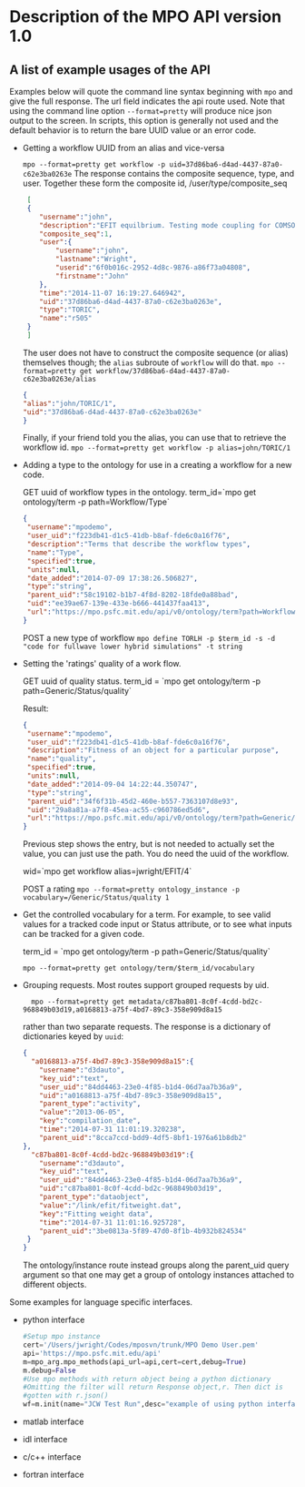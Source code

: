 # Description of the MPO API version 1.0

## A list of example usages of the API
Examples below will quote the command line
syntax beginning with `mpo` and give the full response. The url field indicates the api 
route used. Note that using the command line option `--format=pretty` will produce nice
json output to the screen. In scripts, this option is generally not used and the default 
behavior is to return the bare UUID value or an error code.

* Getting a workflow UUID from an alias and vice-versa

     `mpo --format=pretty get workflow -p uid=37d86ba6-d4ad-4437-87a0-c62e3ba0263e`
   The response contains the composite sequence, type, and
   user. Together these form the composite id, /user/type/composite_seq

    ```json
     [
     {
        "username":"john",
        "description":"EFIT equilbrium. Testing mode coupling for COMSOL.  Resolving singular behavior near edges",
        "composite_seq":1,
        "user":{
            "username":"john",
            "lastname":"Wright",
            "userid":"6f0b016c-2952-4d8c-9876-a86f73a04808",
            "firstname":"John"
        },
        "time":"2014-11-07 16:19:27.646942",
        "uid":"37d86ba6-d4ad-4437-87a0-c62e3ba0263e",
        "type":"TORIC",
        "name":"r505"
     }
     ]
    ```

    The user does not have to construct the composite sequence (or alias)
    themselves though; the `alias` subroute of `workflow` will do that.
    `mpo --format=pretty get workflow/37d86ba6-d4ad-4437-87a0-c62e3ba0263e/alias `

    ```json
    {
    "alias":"john/TORIC/1",
    "uid":"37d86ba6-d4ad-4437-87a0-c62e3ba0263e"
    }
    ```

    Finally, if your friend told you the alias, you can use that to
    retrieve the workflow id.
   `mpo --format=pretty get workflow -p alias=john/TORIC/1`

* Adding a type to the ontology for use in a creating a workflow for a new code.

    GET uuid of workflow types in the ontology.
    term_id=\`mpo get ontology/term -p path=Workflow/Type\`

    ```json
    {
     "username":"mpodemo",
     "user_uid":"f223db41-d1c5-41db-b8af-fde6c0a16f76",
     "description":"Terms that describe the workflow types",
     "name":"Type",
     "specified":true,
     "units":null,
     "date_added":"2014-07-09 17:38:26.506827",
     "type":"string",
     "parent_uid":"58c19102-b1b7-4f8d-8202-18fde0a88bad",
     "uid":"ee39ae67-139e-433e-b666-441437faa413",
     "url":"https://mpo.psfc.mit.edu/api/v0/ontology/term?path=Workflow/Type"
    }
    ```

    POST a new type of workflow
    `mpo define TORLH -p $term_id -s -d "code for fullwave lower hybrid simulations" -t string`


* Setting the 'ratings' quality of a work flow.

    GET uuid of quality status.
    term_id = \`mpo get ontology/term -p path=Generic/Status/quality\`

    Result:
    ```json
    {
     "username":"mpodemo",
     "user_uid":"f223db41-d1c5-41db-b8af-fde6c0a16f76",
     "description":"Fitness of an object for a particular purpose",
     "name":"quality",
     "specified":true,
     "units":null,
     "date_added":"2014-09-04 14:22:44.350747",
     "type":"string",
     "parent_uid":"34f6f31b-45d2-460e-b557-7363107d8e93",
     "uid":"29a8a81a-a7f8-45ea-ac55-c960786ed5d6",
     "url":"https://mpo.psfc.mit.edu/api/v0/ontology/term?path=Generic/Status/quality"
    }
    ```


    Previous step shows the entry, but is not needed to actually set
    the value, you can just use the path. You do need the uuid of the
    workflow.

     wid=\`mpo get workflow alias=jwright/EFIT/4\`

    POST a rating
     `mpo --format=pretty ontology_instance -p vocabulary=/Generic/Status/quality 1`


* Get the controlled vocabulary for a term.
  For example, to see valid values for a tracked code input or Status
  attribute, or to see what inputs can be tracked for a given code.

  
     term_id = \`mpo get ontology/term -p path=Generic/Status/quality\` 

     `mpo --format=pretty get ontology/term/$term_id/vocabulary`


* Grouping requests.
  Most routes support grouped requests by uid.

        mpo --format=pretty get metadata/c87ba801-8c0f-4cdd-bd2c-968849b03d19,a0168813-a75f-4bd7-89c3-358e909d8a15
  rather than two separate requests. The response is a dictionary of dictionaries keyed by `uuid`:


    ```json
    {
      "a0168813-a75f-4bd7-89c3-358e909d8a15":{
        "username":"d3dauto",
        "key_uid":"text",
        "user_uid":"84dd4463-23e0-4f85-b1d4-06d7aa7b36a9",
        "uid":"a0168813-a75f-4bd7-89c3-358e909d8a15",
        "parent_type":"activity",
        "value":"2013-06-05",
        "key":"compilation_date",
        "time":"2014-07-31 11:01:19.320238",
        "parent_uid":"8cca7ccd-bdd9-4df5-8bf1-1976a61b8db2"
    },
      "c87ba801-8c0f-4cdd-bd2c-968849b03d19":{
        "username":"d3dauto",
        "key_uid":"text",
        "user_uid":"84dd4463-23e0-4f85-b1d4-06d7aa7b36a9",
        "uid":"c87ba801-8c0f-4cdd-bd2c-968849b03d19",
        "parent_type":"dataobject",
        "value":"/link/efit/fitweight.dat",
        "key":"Fitting weight data",
        "time":"2014-07-31 11:01:16.925728",
        "parent_uid":"3be0813a-5f89-47d0-8f1b-4b932b824534"
     }
    }
    ```


     The ontology/instance route instead groups along the parent_uid query argument so that one may get a group 
     of ontology instances attached to different objects.



Some examples for language specific interfaces.

* python interface

  ```python
  #Setup mpo instance
  cert='/Users/jwright/Codes/mposvn/trunk/MPO Demo User.pem'
  api='https://mpo.psfc.mit.edu/api'
  m=mpo_arg.mpo_methods(api_url=api,cert=cert,debug=True)
  m.debug=False
  #Use mpo methods with return object being a python dictionary
  #Omitting the filter will return Response object,r. Then dict is
  #gotten with r.json()
  wf=m.init(name="JCW Test Run",desc="example of using python interface to API.", wtype='EFIT',filter='json')
  ```

* matlab interface

* idl interface

* c/c++ interface

* fortran interface

